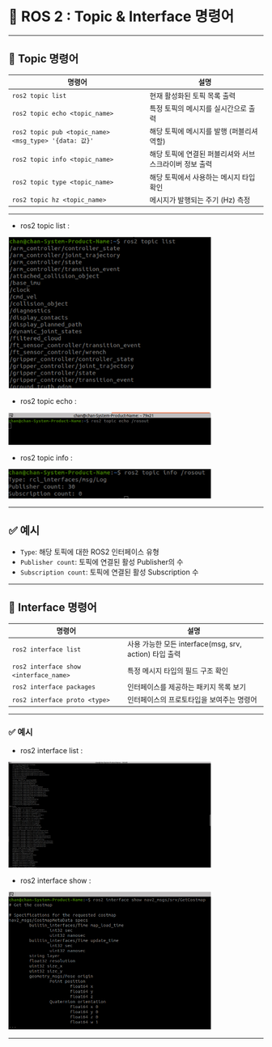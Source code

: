 # 🧮 ROS 2 : Topic & Interface 명령어



---

## 📡 Topic  명령어

| 명령어 | 설명 |
|--------|------|
| `ros2 topic list` | 현재 활성화된 토픽 목록 출력 |
| `ros2 topic echo <topic_name>` | 특정 토픽의 메시지를 실시간으로 출력 |
| `ros2 topic pub <topic_name> <msg_type> '{data: 값}'` | 해당 토픽에 메시지를 발행 (퍼블리셔 역할) |
| `ros2 topic info <topic_name>` | 해당 토픽에 연결된 퍼블리셔와 서브스크라이버 정보 출력 |
| `ros2 topic type <topic_name>` | 해당 토픽에서 사용하는 메시지 타입 확인 |
| `ros2 topic hz <topic_name>` | 메시지가 발행되는 주기 (Hz) 측정 |

---
- ros2 topic list :

<img src="토픽 리스트.png" alt="토픽 명령어" width="400"/>

- ros2 topic echo :

<img src="토픽 에코.png" alt="토픽 명령어" width="400"/>

- ros2 topic info :

<img src="토픽 인포.png" alt="토픽 명령어" width="400"/>

---

## ✅ 예시

- `Type`: 해당 토픽에 대한 ROS2 인터페이스 유형
- `Publisher count`: 토픽에 연결된 활성 Publisher의 수
- `Subscription count`: 토픽에 연결된 활성 Subscription 수

---


## 🧩 Interface 명령어

| 명령어 | 설명 |
|--------|------|
| `ros2 interface list` | 사용 가능한 모든 interface(msg, srv, action) 타입 출력 |
| `ros2 interface show <interface_name>` | 특정 메시지 타입의 필드 구조 확인 |
| `ros2 interface packages` | 인터페이스를 제공하는 패키지 목록 보기 |
| `ros2 interface proto <type>` |인터페이스의 프로토타입을 보여주는 명령어|

---

### ✅ 예시

- ros2 interface list :

<img src="인터페이스 리스트.png" alt="인터페이스 리스트" width="400"/>

- ros2 interface show :

<img src="interface show.png" alt="인터페이스 쇼" width="400"/>

---